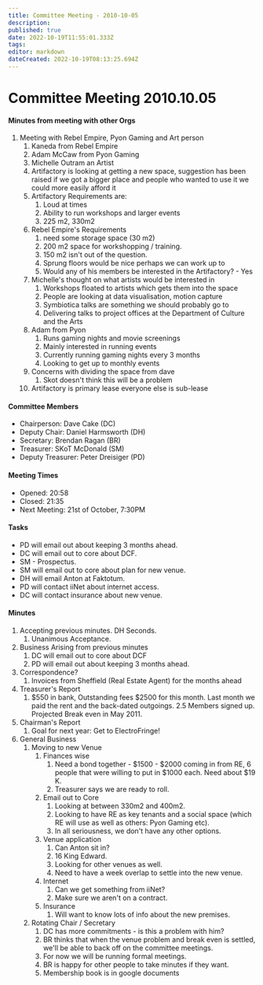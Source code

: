 ```yaml
---
title: Committee Meeting - 2010-10-05
description: 
published: true
date: 2022-10-19T11:55:01.333Z
tags: 
editor: markdown
dateCreated: 2022-10-19T08:13:25.694Z
---
```


# Committee Meeting 2010.10.05

#### Minutes from meeting with other Orgs

1.  Meeting with Rebel Empire, Pyon Gaming and Art person
    1.  Kaneda from Rebel Empire
    2.  Adam McCaw from Pyon Gaming
    3.  Michelle Outram an Artist
    4.  Artifactory is looking at getting a new space, suggestion has been raised if we got a bigger place and people who wanted to use it we could more easily afford it
    5.  Artifactory Requirements are:
        1.  Loud at times
        2.  Ability to run workshops and larger events
        3.  225 m2, 330m2
    6.  Rebel Empire's Requirements
        1.  need some storage space (30 m2)
        2.  200 m2 space for workshopping / training.
        3.  150 m2 isn't out of the question.
        4.  Sprung floors would be nice perhaps we can work up to
        5.  Would any of his members be interested in the Artifactory? - Yes
    7.  Michelle's thought on what artists would be interested in
        1.  Workshops floated to artists which gets them into the space
        2.  People are looking at data visualisation, motion capture
        3.  Symbiotica talks are something we should probably go to
        4.  Delivering talks to project offices at the Department of Culture and the Arts
    8.  Adam from Pyon
        1.  Runs gaming nights and movie screenings
        2.  Mainly interested in running events
        3.  Currently running gaming nights every 3 months
        4.  Looking to get up to monthly events
    9.  Concerns with dividing the space from dave
        1.  Skot doesn't think this will be a problem
    10. Artifactory is primary lease everyone else is sub-lease

#### Committee Members

-   Chairperson: Dave Cake (DC)
-   Deputy Chair: Daniel Harmsworth (DH)
-   Secretary: Brendan Ragan (BR)
-   Treasurer: SKoT McDonald (SM)
-   Deputy Treasurer: Peter Dreisiger (PD)

#### Meeting Times

-   Opened: 20:58
-   Closed: 21:35
-   Next Meeting: 21st of October, 7:30PM

#### Tasks

-   PD will email out about keeping 3 months ahead.
-   DC will email out to core about DCF.
-   SM - Prospectus.
-   SM will email out to core about plan for new venue.
-   DH will email Anton at Faktotum.
-   PD will contact iiNet about internet access.
-   DC will contact insurance about new venue.

#### Minutes

1.  Accepting previous minutes. DH Seconds.
    1.  Unanimous Acceptance.
2.  Business Arising from previous minutes
    1.  DC will email out to core about DCF
    2.  PD will email out about keeping 3 months ahead.
3.  Correspondence?
    1.  Invoices from Sheffield (Real Estate Agent) for the months ahead
4.  Treasurer's Report
    1.  \$550 in bank, Outstanding fees \$2500 for this month. Last month we paid the rent and the back-dated outgoings. 2.5 Members signed up. Projected Break even in May 2011.
5.  Chairman's Report
    1.  Goal for next year: Get to ElectroFringe!
6.  General Business
    1.  Moving to new Venue
        1.  Finances wise
            1.  Need a bond together - \$1500 - \$2000 coming in from RE, 6 people that were willing to put in \$1000 each. Need about \$19 K.
            2.  Treasurer says we are ready to roll.
        2.  Email out to Core
            1.  Looking at between 330m2 and 400m2.
            2.  Looking to have RE as key tenants and a social space (which RE will use as well as others: Pyon Gaming etc).
            3.  In all seriousness, we don't have any other options.
        3.  Venue application
            1.  Can Anton sit in?
            2.  16 King Edward.
            3.  Looking for other venues as well.
            4.  Need to have a week overlap to settle into the new venue.
        4.  Internet
            1.  Can we get something from iiNet?
            2.  Make sure we aren't on a contract.
        5.  Insurance
            1.  Will want to know lots of info about the new premises.
    2.  Rotating Chair / Secretary
        1.  DC has more commitments - is this a problem with him?
        2.  BR thinks that when the venue problem and break even is settled, we'll be able to back off on the committee meetings.
        3.  For now we will be running formal meetings.
        4.  BR is happy for other people to take minutes if they want.
        5.  Membership book is in google documents
